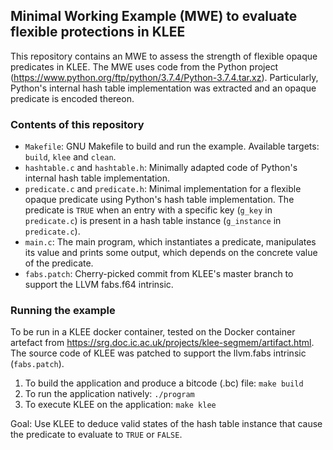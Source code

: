 ## Minimal Working Example (MWE) to evaluate flexible protections in KLEE

This repository contains an MWE to assess the strength of flexible opaque predicates in KLEE. The MWE uses code from the Python project (https://www.python.org/ftp/python/3.7.4/Python-3.7.4.tar.xz). Particularly, Python's internal hash table implementation was extracted and an opaque predicate is encoded thereon.

### Contents of this repository
* `Makefile`: GNU Makefile to build and run the example. Available targets: `build`, `klee` and `clean`.
* `hashtable.c` and `hashtable.h`: Minimally adapted code of Python's internal hash table implementation.
* `predicate.c` and `predicate.h`: Minimal implementation for a flexible opaque predicate using Python's hash table implementation. The predicate is `TRUE` when an entry with a specific key (`g_key` in `predicate.c`) is present in a hash table instance (`g_instance` in `predicate.c`).
* `main.c`: The main program, which instantiates a predicate, manipulates its value and prints some output, which depends on the concrete value of the predicate.
* `fabs.patch`: Cherry-picked commit from KLEE's master branch to support the LLVM fabs.f64 intrinsic.

### Running the example
To be run in a KLEE docker container, tested on the Docker container artefact from https://srg.doc.ic.ac.uk/projects/klee-segmem/artifact.html. The source code of KLEE was patched to support the llvm.fabs intrinsic (`fabs.patch`).

1. To build the application and produce a bitcode (.bc) file: `make build`
2. To run the application natively: `./program`
3. To execute KLEE on the application: `make klee`

Goal: Use KLEE to deduce valid states of the hash table instance that cause the predicate to evaluate to `TRUE` or `FALSE`.
